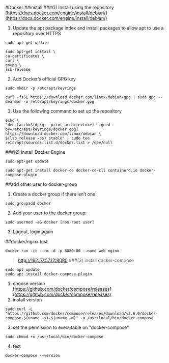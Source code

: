 #Docker
##install
###(1) Install using the repository
[https://docs.docker.com/engine/install/debian/](https://docs.docker.com/engine/install/debian/)  
1. Update the apt package index and install packages to allow apt to use a repository over HTTPS
```
sudo apt-get update
```
```
sudo apt-get install \
ca-certificates \
curl \
gnupg \
lsb-release
```
2. Add Docker’s official GPG key
```
sudo mkdir -p /etc/apt/keyrings
```
```
curl -fsSL https://download.docker.com/linux/debian/gpg | sudo gpg --dearmor -o /etc/apt/keyrings/docker.gpg
```
3. Use the following command to set up the repository
```
echo \
"deb [arch=$(dpkg --print-architecture) signed-by=/etc/apt/keyrings/docker.gpg] https://download.docker.com/linux/debian \
$(lsb_release -cs) stable" | sudo tee /etc/apt/sources.list.d/docker.list > /dev/null
```
###(2) Install Docker Engine
```
sudo apt-get update
```
```
sudo apt-get install docker-ce docker-ce-cli containerd.io docker-compose-plugin
```
##add other user to docker-group
1. Create a docker group if there isn’t one: 
```
sudo groupadd docker
```
2. Add your user to the docker group:
```
sudo usermod -aG docker [non-root user]
```
3. Logout, login again

##docker/nginx test
```
docker run -it --rm -d -p 8080:80 --name web nginx
```
>http://192.57.57.12:8080
###(3) install docker-compose
```
sudo apt update
sudo apt install docker-compose-plugin
```
1. choose version  
[https://github.com/docker/compose/releases](https://github.com/docker/compose/releases)
2. install version
```
sudo curl -L "https://github.com/docker/compose/releases/download/v2.6.0/docker-compose-$(uname -s)-$(uname -m)" -o /usr/local/bin/docker-compose
```
3. set the permission to executable on "docker-compose"
```
sudo chmod +x /usr/local/bin/docker-compose
```
4. test
```
docker-compose --version
```
   